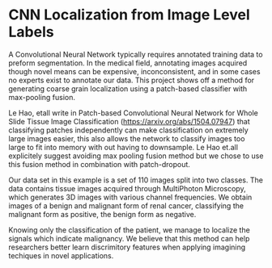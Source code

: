 # CNN Localization from Image Level Labels
A Convolutional Neural Network typically requires annotated training data to preform segmentation. In the medical field, annotating images acquired though novel means can be expensive, inconconsistent, and in some cases no experts exist to annotate our data. This project shows off a method for generating coarse grain localization using a patch-based classifier with max-pooling fusion. 

Le Hao, etall write in Patch-based Convolutional Neural Network for Whole Slide Tissue Image Classification (https://arxiv.org/abs/1504.07947) that classifying patches independently can make classification on extremely large images easier, this also allows the network to classify images too large to fit into memory with out having to downsample. Le Hao et.all explicitely suggest avoiding max pooling fusion method but we chose to use this fusion method in combination with patch-dropout. 

Our data set in this example is a set of 110 images split into two classes. The data contains tissue images acquired through MultiPhoton Microscopy, which generates 3D images with various channel frequencies. We obtain images of a benign and malignant form of renal cancer, classifying the malignant form as positive, the benign form as negative. 

Knowing only the classification of the patient, we manage to localize the signals which indicate malignancy. We believe that this method can help researchers better learn discrimitory features when applying imagining techiques in novel applications. 



